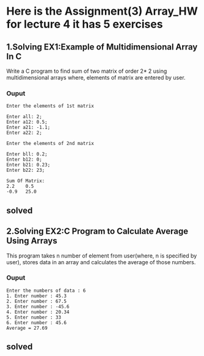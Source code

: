 # Here is the Assignment(3) Array_HW for lecture 4 it has 5 exercises

## 1.Solving EX1:Example of Multidimensional Array In C

Write a C program to find sum of two matrix of order 2* 2 using multidimensional arrays where, elements of matrix are entered by user.

### Ouput


	Enter the elements of 1st matrix
	
	Enter all: 2;
	Enter a12: 0.5;
	Enter a21: -1.1;
	Enter a22: 2;
	
	Enter the elements of 2nd matrix
	
	Enter bll: 0.2;
	Enter b12: 0;
	Enter b21: 0.23;
	Enter b22: 23;
	
	Sum Of Matrix:
	2.2    0.5
	-0.9   25.0
	
solved 
------------------------------------------------------------

## 2.Solving EX2:C Program to Calculate Average Using Arrays

This program takes n number of element from user(where, n is specified by user), stores data in an array and calculates the average of those numbers.

### Ouput


	Enter the numbers of data : 6
	1. Enter number : 45.3
	2. Enter number : 67.5
	3. Enter number : -45.6
	4. Enter number : 20.34
	5. Enter number : 33
	6. Enter number : 45.6
	Average = 27.69
	
solved 
------------------------------------------------------------













